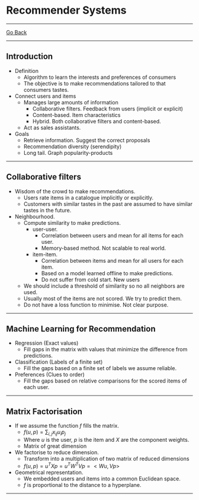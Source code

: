 # Recommender Systems
---
[Go Back](UNIOVI/3S2_IntSys/README.md)

---
## Introduction
- Definition
	- Algorithm to learn the interests and preferences of consumers
	- The objective is to make recommendations tailored to that consumers tastes.
- Connect users and items
	- Manages large amounts of information
		- Collaborative filters. Feedback from users (implicit or explicit)
		- Content-based. Item characteristics
		- Hybrid. Both collaborative filters and content-based.
	- Act as sales assistants.
- Goals
	- Retrieve information. Suggest the correct proposals
	- Recommendation diversity (serendipity)
	- Long tail. Graph popularity-products
---
## Collaborative filters
- Wisdom of the crowd to make recommendations.
	- Users rate items in a catalogue implicitly or explicitly.
	- Customers with similar tastes in the past are assumed to have similar tastes in the future.
- Neighbourhood.
	- Compute similarity to make predictions.
		- user-user.
			- Correlation between users and mean for all items for each user.
			- Memory-based method. Not scalable to real world.
		- item-item.
			- Correlation between items and mean for all users for each item. 
			- Based on a model learned offline to make predictions.
			- Do not suffer from cold start. New users
	- We should include a threshold of similarity so no all neighbors are used.
	- Usually most of the items are not scored. We try to predict them.
	- Do not have a loss function to minimise. Not clear purpose.
---
## Machine Learning for Recommendation
- Regression (Exact values)
	- Fill gaps in the matrix with values that minimize the difference from predictions.
- Classification (Labels of a finite set)
	- Fill the gaps based on a finite set of labels we assume reliable.
- Preferences (Clues to order)
	- Fill the gaps based on relative comparisons for the scored items of each user.
---
## Matrix Factorisation
- If we assume the function $f$ fills the matrix.
	- $f(u, p) = \sum_{i,j}x_{ij}u_ip_j$
	- Where $u$ is the user, $p$ is the item and $X$ are the component weights.
	- Matrix of great dimension
- We factorise to reduce dimension.
	- Transform into a multiplication of two matrix of reduced dimensions
	- $f(u, p) = u^TXp = u^TW^TVp = <Wu, Vp>$
- Geometrical representation.
	- We embedded users and items into a common Euclidean space.
	- $f$ is proportional to the distance to a hyperplane.
---
